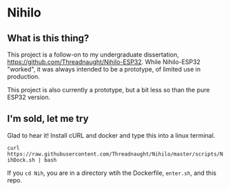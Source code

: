 # Nihilo

## What is this thing?
This project is a follow-on to my undergraduate dissertation, https://github.com/Threadnaught/Nihilo-ESP32. While Nihilo-ESP32 "worked", it was always intended to be a prototype, of limited use in production.

This project is also currently a prototype, but a bit less so than the pure ESP32 version.

## I'm sold, let me try

Glad to hear it! Install cURL and docker and type this into a linux terminal.

`curl https://raw.githubusercontent.com/Threadnaught/Nihilo/master/scripts/NihDock.sh | bash`

If you `cd Nih`, you are in a directory wtih the Dockerfile, `enter.sh`, and this repo.